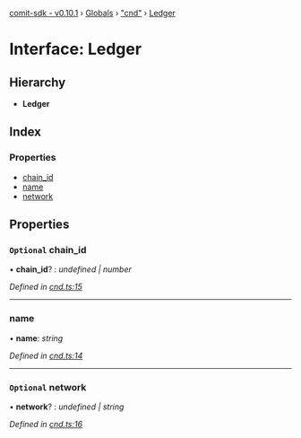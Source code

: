 [comit-sdk - v0.10.1](../README.md) › [Globals](../globals.md) › ["cnd"](../modules/_cnd_.md) › [Ledger](_cnd_.ledger.md)

# Interface: Ledger

## Hierarchy

* **Ledger**

## Index

### Properties

* [chain_id](_cnd_.ledger.md#optional-chain_id)
* [name](_cnd_.ledger.md#name)
* [network](_cnd_.ledger.md#optional-network)

## Properties

### `Optional` chain_id

• **chain_id**? : *undefined | number*

*Defined in [cnd.ts:15](https://github.com/comit-network/comit-js-sdk/blob/68ef370/src/cnd.ts#L15)*

___

###  name

• **name**: *string*

*Defined in [cnd.ts:14](https://github.com/comit-network/comit-js-sdk/blob/68ef370/src/cnd.ts#L14)*

___

### `Optional` network

• **network**? : *undefined | string*

*Defined in [cnd.ts:16](https://github.com/comit-network/comit-js-sdk/blob/68ef370/src/cnd.ts#L16)*
